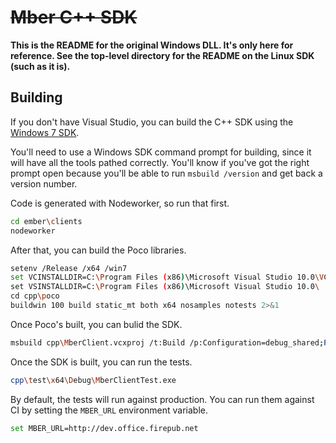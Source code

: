 # ~~Mber C++ SDK~~ #

**This is the README for the original Windows DLL. It's only here for reference. See the top-level directory for the README on the Linux SDK (such as it is).**

## Building ##

If you don't have Visual Studio, you can build the C++ SDK using the
[Windows 7 SDK][].

You'll need to use a Windows SDK command prompt for building, since it will have
all the tools pathed correctly. You'll know if you've got the right prompt open
because you'll be able to run `msbuild /version` and get back a version number.

Code is generated with Nodeworker, so run that first.

~~~bash
cd ember\clients
nodeworker
~~~

After that, you can build the Poco libraries.

~~~bash
setenv /Release /x64 /win7
set VCINSTALLDIR=C:\Program Files (x86)\Microsoft Visual Studio 10.0\VC\
set VSINSTALLDIR=C:\Program Files (x86)\Microsoft Visual Studio 10.0\
cd cpp\poco
buildwin 100 build static_mt both x64 nosamples notests 2>&1
~~~

Once Poco's built, you can bulid the SDK.

~~~bash
msbuild cpp\MberClient.vcxproj /t:Build /p:Configuration=debug_shared;Platform=x64 2>&1
~~~

Once the SDK is built, you can run the tests.

~~~bash
cpp\test\x64\Debug\MberClientTest.exe
~~~

By default, the tests will run against production. You can run them against CI
by setting the `MBER_URL` environment variable.

~~~bash
set MBER_URL=http://dev.office.firepub.net
~~~


[Windows 7 SDK]: http://www.microsoft.com/en-us/download/details.aspx?id=8279 "Microsoft Windows SDK for Windows 7 and .NET Framework 4"
